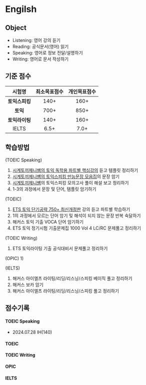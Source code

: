 # Engilsh

## Object
- Listening: 영어 강의 듣기
- Reading: 공식문서(영어) 읽기
- Speaking: 영어로 정보 전달/설명하기
- Writing: 영어로 문서 작성하기

## 기준 점수
| 시험명 | 최소목표점수 | 개인목표점수 |
| :---: | :---: | :---: |
| **토익스피킹** | 140+ | 160+ |
| **토익** | 700+ | 850+ |
| **토익라이팅** | 140+ | 160+ |
| IELTS | 6.5+ | 7.0+ |

## 학습방법
(TOEIC Speaking)
1) [시계토끼제니쌤의 토익 독학용 파트별 핵심강의](https://www.youtube.com/watch?v=CHCq0vh6Frg) 듣고 템플릿 정리하기
2) [시계토끼제니썜의 토익스피킹 만능문장 모음집](https://www.youtube.com/watch?v=ZzyolBABSIw)의 문장 암기
3) [시계토끼제니썜](https://www.youtube.com/@rabbit_jennycha/videos)의 토익스피킹 모의고사 풀이 해설 보고 정리하기
4) 1-3의 과정에서 문장 및 단어, 템플릿 암기하기

(TOEIC)
1) [ETS 토익 단기공략 750+ 최신개정판](https://www.youtube.com/playlist?list=PL2mUKRt8sXvja0B8w365qn2tgi0AahED9) 강의 듣고 파트별 학습하기
2) 1의 과정에서 모르는 단어 암기 및 해석이 되지 않는 문장 반복 숙달하기
3) 해커스 토익 기출 VOCA 단어 암기하기
4) ETS 토익 정기시험 기출문제집 1000 Vol 4 LC/RC 문제풀고 정리하기

(TOEIC Writing)
1) ETS 토익라이팅 기출 공식대비서 문제풀고 정리하기

(OPIC)
1) 

(IELTS)
1) 해커스 아이엘츠 라이팅/리딩/리스닝/스피킹 베이직 풀고 정리하기
2) 해커스 보카 암기
3) 해커스 아이엘츠 라이팅/리딩/리스닝/스피킹 풀고 정리하기

## 점수기록
#### TOEIC Speaking
- 2024.07.28 IH(140)

#### TOEIC 

#### TOEIC Writing

#### OPIC

#### IELTS
